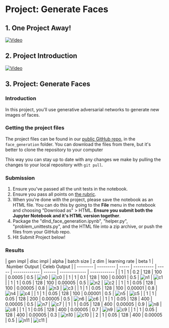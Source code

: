 # Project: Generate Faces

## 1. One Project Away!

[![Video](readme/video1.png)](http://scrier.myqnapcloud.com:8080/share.cgi?ssid=0MZqBkd&ep=&path=%2FDeep.Learning%2F5.Generative-Adversial-Networks%2F3.Project-Generate-Faces%2Freadme&filename=1_-_Last_Project_-_Congrats.mp4&fid=0MZqBkd&open=normal)

## 2. Project Introduction

[![Video](readme/video2.png)](http://scrier.myqnapcloud.com:8080/share.cgi?ssid=0MZqBkd&ep=&path=%2FDeep.Learning%2F5.Generative-Adversial-Networks%2F3.Project-Generate-Faces%2Freadme&filename=2_-_P5_Intro.mp4&fid=0MZqBkd&open=normal)

## 3. Project: Generate Faces

### Introduction

In this project, you'll use generative adversarial networks to generate new images of faces.

### Getting the project files

The project files can be found in our [public GitHub repo](https://github.com/udacity/deep-learning/tree/master/), in the `face_generation` folder. You can download the files 
from there, but it's better to clone the repository to your computer

This way you can stay up to date with any changes we make by pulling the changes to your local repository with `git pull`.

### Submission

 1. Ensure you've passed all the unit tests in the notebook.
 1. Ensure you pass all points on [the rubric](https://review.udacity.com/#!/rubrics/891/view).
 1. When you're done with the project, please save the notebook as an HTML file. You can do this by going to the 
 **File** menu in the notebook and choosing "Download as" > HTML. **Ensure you submit both the Jupyter Notebook and it's 
 HTML version together**.
 1. Package the "dlnd_face_generation.ipynb", "helper.py", "problem_unittests.py", and the HTML file into a zip 
 archive, or push the files from your GitHub repo.
 1. Hit Submit Project below!
 
 ### Results
 
| gen impl | disc impl | alpha | batch size | z dim | learning rate | beta 1 | Number Output | Celeb Output |
| -------- | --------- | ----- | ---------- | ----- | ------------- | ------ | ------------- | ------------ |
| 1        | 1         | 0.2   | 128        | 100   | 0.0005        | 0.5    | ![n0](readme/number0.png) | ![c0](readme/celeb0.png) |
| 1        | 1         | 0.1   | 128        | 100   | 0.0001        | 0.5    | ![n1](readme/number1.png) | ![c1](readme/celeb1.png) |
| 1        | 1         | 0.05  | 128        | 100   | 0.00005       | 0.5    | ![n2](readme/number2.png) | ![c2](readme/celeb2.png) |
| 1        | 1         | 0.05  | 128        | 100   | 0.00005       | 0.8    | ![n3](readme/number3.png) | ![c3](readme/celeb3.png) |
| 1        | 1         | 0.05  | 128        | 100   | 0.00001       | 0.8    | ![n4](readme/number4.png) | ![c4](readme/celeb4.png) |
| 1        | 1         | 0.05  | 128        | 100   | 0.00001       | 0.5    | ![n5](readme/number5.png) | ![c5](readme/celeb5.png) |
| 1        | 1         | 0.05  | 128        | 200   | 0.00005       | 0.5    | ![n6](readme/number6.png) | ![c6](readme/celeb6.png) |
| 1        | 1         | 0.05  | 128        | 400   | 0.00005       | 0.5    | ![n7](readme/number7.png) | ![c7](readme/celeb7.png) |
| 1        | 1         | 0.05  | 128        | 400   | 0.00005       | 0.9    | ![n8](readme/number8.png) | ![c8](readme/celeb8.png) |
| 1        | 1         | 0.05  | 128        | 400   | 0.00005       | 0.7    | ![n9](readme/number9.png) | ![c9](readme/celeb9.png) |
| 1        | 1         | 0.05  | 128        | 400   | 0.00005       | 0.3    | ![n10](readme/number10.png) | ![c10](readme/celeb10.png) |
| 2        | 1         | 0.05  | 128        | 400   | 0.00005       | 0.5    | ![n11](readme/number11.png) | ![c11](readme/celeb10.png) |
